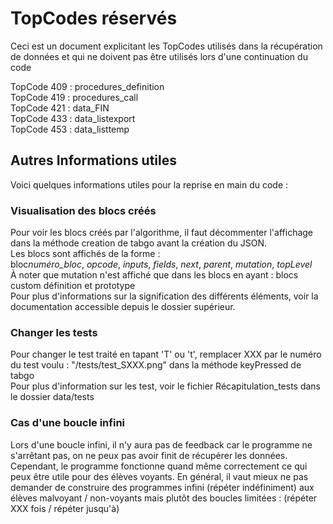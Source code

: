 # TopCodes réservés
Ceci est un document explicitant les TopCodes utilisés dans la récupération de données et qui ne doivent pas être utilisés lors d'une continuation du code

TopCode 409 : procedures_definition  
TopCode 419 : procedures_call  
TopCode 421 : data_FIN  
TopCode 433 : data_listexport  
TopCode 453 : data_listtemp  

## Autres Informations utiles

Voici quelques informations utiles pour la reprise en main du code : 

### Visualisation des blocs créés

Pour voir les blocs créés par l'algorithme, il faut décommenter l'affichage dans la méthode creation de tabgo avant la création du JSON.  
Les blocs sont affichés de la forme :  
bloc*numéro_bloc*, *opcode*, *inputs*, *fields*, *next*, *parent*, *mutation*, *topLevel*  
À noter que mutation n'est affiché que dans les blocs en ayant : blocs custom définition et prototype  
Pour plus d'informations sur la signification des différents éléments, voir la documentation accessible depuis le dossier supérieur.


### Changer les tests

Pour changer le test traité en tapant 'T' ou 't', remplacer XXX par le numéro du test voulu : "/tests/test_SXXX.png" dans la méthode keyPressed de tabgo  
Pour plus d'information sur les test, voir le fichier Récapitulation_tests dans le dossier data/tests

### Cas d'une boucle infini

Lors d'une boucle infini, il n'y aura pas de feedback car le programme ne s'arrêtant pas, on ne peux pas avoir finit de récupérer les données. Cependant, le programme fonctionne quand même correctement ce qui peux être utile pour des élèves voyants. En général, il vaut mieux ne pas demander de construire des programmes infini (répéter indéfiniment) aux élèves malvoyant / non-voyants mais plutôt des boucles limitées : (répéter XXX fois / répéter jusqu'à)
